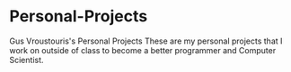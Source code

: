 # Personal-Projects
Gus Vroustouris's Personal Projects
These are my personal projects that I work on outside of class to become a better programmer and Computer Scientist.
